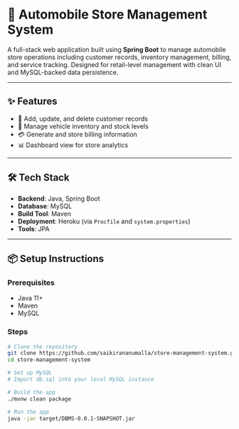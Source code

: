 # 🚗 Automobile Store Management System

A full-stack web application built using **Spring Boot** to manage automobile store operations including customer records, inventory management, billing, and service tracking. Designed for retail-level management with clean UI and MySQL-backed data persistence.

---

## ✨ Features

- 🧾 Add, update, and delete customer records
- 🚙 Manage vehicle inventory and stock levels
- 💳 Generate and store billing information
- 📊 Dashboard view for store analytics

---

## 🛠 Tech Stack

- **Backend**: Java, Spring Boot
- **Database**: MySQL
- **Build Tool**: Maven
- **Deployment**: Heroku (via `Procfile` and `system.properties`)
- **Tools**: JPA

---

## 📦 Setup Instructions

### Prerequisites
- Java 11+
- Maven
- MySQL

### Steps

```bash
# Clone the repository
git clone https://github.com/saikirananumalla/store-management-system.git
cd store-management-system

# Set up MySQL
# Import db.sql into your local MySQL instance

# Build the app
./mvnw clean package

# Run the app
java -jar target/DBMS-0.0.1-SNAPSHOT.jar
